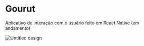 # Gourut

Aplicativo de interação com o usuário feito em React Native (em andamento)

![Untitled design](https://user-images.githubusercontent.com/62525275/198721789-dfa8eebc-96d8-40ec-9d1f-195aa5a2046b.png)
